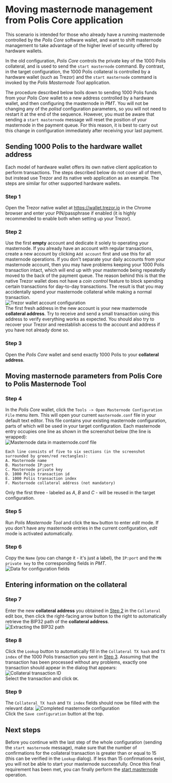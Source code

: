 # Moving masternode management from Polis Core application

This scenario is intended for those who already have a running masternode controlled by the *Polis Core* software wallet, and want to shift masternode management to take advantage of the higher level of security offered by hardware wallets.

In the old configuration, *Polis Core* controls the private key of the 1000 Polis collateral, and is used to send the `start masternode` command. By contrast, in the target configuration, the 1000 Polis collateral is controlled by a hardware wallet (such as Trezor) and the `start masternode` command is invoked by the *Polis Masternode Tool* application.

The procedure described below boils down to sending 1000 Polis funds from your *Polis Core* wallet to a new address controlled by a hardware wallet, and then configuring the masternode in *PMT*. You will not be changing any of the *polisd* configuration parameters, so you will not need to restart it at the end of the sequence. However, you must be aware that sending a `start masternode` message will reset the position of your masternode in the payment queue. For this reason, it is best to carry out this change in configuration immediately after receiving your last payment.


## Sending 1000 Polis to the hardware wallet address

Each model of hardware wallet offers its own native client application to perform transactions. The steps described below do not cover all of them, but instead use Trezor and its native web application as an example. The steps are similar for other supported hardware wallets.

### Step 1

Open the Trezor native wallet at https://wallet.trezor.io in the Chrome browser and enter your PIN/passphrase if enabled (it is highly recommended to enable both when setting up your Trezor).

### Step 2

Use the first **empty** account and dedicate it solely to operating your masternode. If you already have an account with regular transactions, create a new account by clicking `Add account` first and use this for all masternode operations. If you don't separate your daily accounts from your masternode account, then you may have problems keeping your 1000 Polis transaction intact, which will end up with your masternode being repeatedly moved to the back of the payment queue. The reason behind this is that the native Trezor wallet does not have a *coin control* feature to block spending certain transactions for day-to-day transactions. The result is that you may accidentally spend your masternode collateral while making a normal transaction.  
  ![Trezor wallet account configuration](img/conf-masternodes-a-1.png)  
The first fresh address in the new account is your new masternode **collateral address**. Try to receive and send a small transaction using this address to verify everything works as expected. You should also try to recover your Trezor and reestablish access to the account and address if you have not already done so.

### Step 3

Open the *Polis Core* wallet and send exactly 1000 Polis to your **collateral address**.

## Moving masternode parameters from Polis Core to Polis Masternode Tool

### Step 4

In the *Polis Core* wallet, click the `Tools -> Open Masternode Configuration File` menu item. This will open your current `masternode.conf` file in your default text editor. This file contains your existing masternode configuration, parts of which will be used in your target configuration. Each masternode entry occupies one line as shown in the screenshot below (the line is wrapped):  
  ![Masternode data in masternode.conf file](img/conf-masternodes-a-2.png)

    Each line consists of five to six sections (in the screenshot surrounded by green/red rectangles):
    A. Masternode name
    B. Masternode IP:port
    C. Masternode private key
    D. 1000 Polis transaction id
    E. 1000 Polis transaction index
    F. Masternode collateral address (not mandatory)
Only the first three - labeled as *A*, *B* and *C* - will be reused in the target configuration.

### Step 5

Run *Polis Masternode Tool* and click the `New` button to enter *edit* mode. If you don't have any masternode entries in the current configuration, *edit* mode is activated automatically.

### Step 6

Copy the `Name` (you can change it - it's just a label), the `IP:port` and the `MN private key` to the corresponding fields in *PMT*.  
  ![Data for configuration fields](img/conf-masternodes-a-3.png)

## Entering information on the collateral

### Step 7

Enter the new **collateral address** you obtained in [Step 2](#step-2) in the `Collateral` edit box, then click the right-facing arrow button to the right to automatically retrieve the BIP32 path of the **collateral address**.  
  ![Extracting the BIP32 path](img/conf-masternodes-a-4.png)

### Step 8

Click the `Lookup` button to automatically fill in the `Collateral TX hash` and `TX index` of the 1000 Polis transaction you sent in [Step 3](#step-3). Assuming that the transaction has been processed without any problems, exactly one transaction should appear in the dialog that appears:
  ![Collateral transaction ID](img/conf-masternodes-a-5.png)  
Select the transaction and click `OK`.

### Step 9

The `Collateral TX hash` and `TX index` fields should now be filled with the relevant data:
  ![Completed masternode configuration](img/conf-masternodes-a-6.png)  
Click the `Save configuration` button at the top.

## Next steps

Before you continue with the last step of the whole configuration (sending the `start masternode` message), make sure that the number of confirmations for the collateral transaction is greater than or equal to 15 (this can be verified in the `Lookup` dialog). If less than 15 confirmations exist, you will not be able to start your masternode successfully. Once this final requirement has been met, you can finally perform the [start masternode](../README.md#starting-a-masternode) operation.
